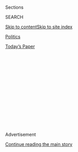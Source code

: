 <div id="app">

<div>

<div>

<div>

<div class="NYTAppHideMasthead css-1q2w90k e1suatyy0">

<div class="section css-ui9rw0 e1suatyy2">

<div class="css-eph4ug er09x8g0">

<div class="css-6n7j50">

</div>

<span class="css-1dv1kvn">Sections</span>

<div class="css-10488qs">

<span class="css-1dv1kvn">SEARCH</span>

</div>

[Skip to content](#site-content)[Skip to site
index](#site-index)

</div>

<div id="masthead-section-label" class="css-1wr3we4 eaxe0e00">

[Politics](https://www.nytimes3xbfgragh.onion/section/politics)

</div>

<div class="css-10698na e1huz5gh0">

</div>

</div>

<div id="masthead-bar-one" class="section hasLinks css-15hmgas e1csuq9d3">

<div class="css-uqyvli e1csuq9d0">

</div>

<div class="css-1uqjmks e1csuq9d1">

</div>

<div class="css-9e9ivx">

[](https://myaccount.nytimes3xbfgragh.onion/auth/login?response_type=cookie&client_id=vi)

</div>

<div class="css-1bvtpon e1csuq9d2">

[Today’s
Paper](https://www.nytimes3xbfgragh.onion/section/todayspaper)

</div>

</div>

</div>

</div>

<div data-aria-hidden="false">

<div id="site-content" data-role="main">

<div>

<div class="css-1aor85t" style="opacity:0.000000001;z-index:-1;visibility:hidden">

<div class="css-1hqnpie">

<div class="css-epjblv">

<span class="css-17xtcya">[Politics](/section/politics)</span><span class="css-x15j1o">|</span><span class="css-fwqvlz">At
Historic Hearing, House Panel Explores
Reparations</span>

</div>

<div class="css-k008qs">

<div class="css-1iwv8en">

<span class="css-18z7m18"></span>

<div>

</div>

</div>

<span class="css-1n6z4y">https://nyti.ms/2FlxGUp</span>

<div class="css-1705lsu">

<div class="css-4xjgmj">

<div class="css-4skfbu" data-role="toolbar" data-aria-label="Social Media Share buttons, Save button, and Comments Panel with current comment count" data-testid="share-tools">

  - 
  - 
  - 
  - 
    
    <div class="css-6n7j50">
    
    </div>

  - 
  - 

</div>

</div>

</div>

</div>

</div>

</div>

<div id="NYT_TOP_BANNER_REGION" class="css-13pd83m">

</div>

<div id="top-wrapper" class="css-1sy8kpn">

<div id="top-slug" class="css-l9onyx">

Advertisement

</div>

[Continue reading the main
story](#after-top)

<div class="ad top-wrapper" style="text-align:center;height:100%;display:block;min-height:250px">

<div id="top" class="place-ad" data-position="top" data-size-key="top">

</div>

</div>

<div id="after-top">

</div>

</div>

<div id="sponsor-wrapper" class="css-1hyfx7x">

<div id="sponsor-slug" class="css-19vbshk">

Supported by

</div>

[Continue reading the main
story](#after-sponsor)

<div id="sponsor" class="ad sponsor-wrapper" style="text-align:center;height:100%;display:block">

</div>

<div id="after-sponsor">

</div>

</div>

<div class="css-1vkm6nb ehdk2mb0">

# At Historic Hearing, House Panel Explores Reparations

</div>

![<span class="css-16f3y1r e13ogyst0">The hearing was held to discuss
H.R. 40, legislation that would create a commission to address the
effects of
slavery.</span><span class="css-cch8ym"><span class="css-1dv1kvn">Credit</span><span class="css-cnj6d5 e1z0qqy90" itemprop="copyrightHolder"><span class="css-1ly73wi e1tej78p0">Credit...</span><span>Gabriella
Demczuk for The New York
Times</span></span></span>](https://static01.graylady3jvrrxbe.onion/images/2019/06/24/us/politics/19dc-reparations-sub1/19dc-reparations-sub1-videoSixteenByNine3000.jpg)

<div class="css-xt80pu e12qa4dv0">

<div class="css-18e8msd">

<div class="css-vp77d3 epjyd6m0">

<div class="css-1baulvz">

By [<span class="css-1baulvz last-byline" itemprop="name">Sheryl Gay
Stolberg</span>](https://www.nytimes3xbfgragh.onion/by/sheryl-gay-stolberg)

</div>

</div>

  - June 19,
    2019

  - 
    
    <div class="css-4xjgmj">
    
    <div class="css-d8bdto" data-role="toolbar" data-aria-label="Social Media Share buttons, Save button, and Comments Panel with current comment count" data-testid="share-tools">
    
      - 
      - 
      - 
      - 
        
        <div class="css-6n7j50">
        
        </div>
    
      - 
      - 
    
    </div>
    
    </div>

</div>

</div>

<div class="section meteredContent css-1r7ky0e" name="articleBody" itemprop="articleBody">

<div class="css-1fanzo5 StoryBodyCompanionColumn">

<div class="css-53u6y8">

WASHINGTON — Frail but sharp at 88, the Rev. Doris Sherman woke up at 4
a.m. on Wednesday to travel here from Philadelphia for an event that,
even after the nation elected its first black president, she never
thought she would see: a meeting in the capital of the United States on
reparations for African-Americans.

Dressed all in white, the color of the suffragist movement — it was a
coincidence, she said — Ms. Sherman, who is black, reflected on the
unfulfilled Civil War-era promise to former slaves of “40 acres and a
mule.” As a schoolteacher for 30 years before entering the ministry, she
recalled so many black parents struggling to provide day care, their
children “left back and left out.”

If the government did anything, she said, it should do something for the
children. “We don’t want that mule now,” she said. “We don’t want that
40 acres. We are asking for remembrance. Remember the struggle. Remember
the injustice and remember the now.”

Ms. Sherman was among hundreds of other mostly black spectators — so
many that they filled three overflow rooms — who descended on Capitol
Hill for Wednesday’s historic hearing, the first time Congress has
considered a bill, H.R. 40, that would create a commission to develop
proposals to address the lingering effects of slavery and consider a
“national apology” for the harm it has caused.

</div>

</div>

<div class="css-1fanzo5 StoryBodyCompanionColumn">

<div class="css-53u6y8">

The sometimes raucous session before a subcommittee of the House
Judiciary Committee lasted nearly three and a half hours and dug into
the darkest corners of the nation’s history, exposing the bitter
cultural and ideological divides in Washington and beyond. Republican
lawmakers and witnesses — including Burgess Owens, the retired football
star — were jeered when they argued that black people could pull
themselves up by their own bootstraps and that reparations might damage
their psyches.

“We’ve become successful like no other because of this great opportunity
to live the American dream,” Mr. Owens, who is black, told the panel.
“Let’s not steal that from our kids by telling them they can’t do
it.”  

That the hearing took place at all was remarkable, a reflection of the
shifting landscape in the Democratic Party and the wrenching national
debate over racial justice in the era of President Trump. Nearly 60
House Democrats, including Speaker Nancy Pelosi, support the bill. And
at least 11 Democratic presidential candidates — with former Vice
President Joseph R. Biden Jr. a notable exception — have embraced either
the concept of reparations or the bill to study it.

“We have not had a conversation about reparations on this scale or level
since the Reconstruction Era,” William A. Darity Jr., a professor of
public policy at Duke University who is writing a book on reparations,
said in a telephone interview. “To be blunt, I am more optimistic than I
have ever been in my life about the prospect of the enactment of a
reparations program that is comprehensive and transformative.”

</div>

</div>

<div class="css-79elbk" data-testid="photoviewer-wrapper">

<div class="css-z3e15g" data-testid="photoviewer-wrapper-hidden">

</div>

<div class="css-1a48zt4 ehw59r15" data-testid="photoviewer-children">

![<span class="css-16f3y1r e13ogyst0" data-aria-hidden="true">Hundreds
of spectators — so many that they filled three overflow rooms — were on
hand for the historic
hearing.</span><span class="css-cnj6d5 e1z0qqy90" itemprop="copyrightHolder"><span class="css-1ly73wi e1tej78p0">Credit...</span><span>Michael
A. McCoy for The New York
Times</span></span>](https://static01.graylady3jvrrxbe.onion/images/2019/06/19/us/politics/19dc-reparations-2/merlin_156677973_09881d44-3f5e-4b16-ab97-e502f27c5b53-articleLarge.jpg?quality=75&auto=webp&disable=upscale)

</div>

</div>

<div class="css-1fanzo5 StoryBodyCompanionColumn">

<div class="css-53u6y8">

The first time the federal government considered reparations for black
people was in 1865, when 400,000 acres of coastal land were awarded to
former slaves, the result of a special order issued by the Union
general, William T. Sherman. It lasted less than a year. When President
Abraham Lincoln died, he was succeeded by Andrew Johnson, who rescinded
Sherman’s order.

</div>

</div>

<div class="css-1fanzo5 StoryBodyCompanionColumn">

<div class="css-53u6y8">

In the late 1800s, the idea [of pensions for former
slaves](https://www.archives.gov/publications/prologue/2010/summer/slave-pension.html)
— similar to pensions for Union soldiers — took hold, championed for a
time by a Nebraska congressman. But the idea fizzled in the face of
strong opposition from federal agencies.

In 1989, Representative John Conyers Jr., who retired in 2017,
introduced legislation to create a commission to develop proposals for
reparations. He introduced it every year for nearly 30 years. It went
nowhere. Even President Barack Obama [opposed
reparations](https://www.theatlantic.com/politics/archive/2016/12/ta-nehisi-coates-obama-transcript-ii/511133/),
calling the idea impractical.

It is that bill, titled the “[Commission to Study and Develop Reparation
Proposals for African-Americans
Act](https://www.congress.gov/bill/116th-congress/house-bill/40/text),”
and now sponsored by Representative Sheila Jackson Lee, Democrat of
Texas, that the subcommittee has before it. It would authorize $12
million for a 13-member commission to study the effects of slavery and
make recommendations to Congress.

“I just simply ask: Why not?” Ms. Jackson Lee said Wednesday. “And why
not now?”

But Professor Darity’s optimism may be overstated.

Even if it passes the House, the bill has little chance of getting
through the Republican-controlled Senate, where Senator Mitch McConnell
of Kentucky, the majority leader, spoke out against it on Tuesday,
telling reporters he does not favor reparations “for something that
happened 150 years ago, for whom none of us currently living are
responsible.”

Mr. McConnell’s remark prompted a sharp rebuke from the hearing’s star
witness, the writer Ta-Nehisi Coates, whose 2014 article “[The Case for
Reparations](https://www.theatlantic.com/magazine/archive/2014/06/the-case-for-reparations/361631/)”
in The Atlantic rekindled the debate, arguing that African-Americans had
been exploited by nearly every American institution. Mr. Coates, who is
black, ticked off a list of government-sponsored discriminatory policies
— including those in Mr. McConnell’s birthplace of Alabama — such as
redlining and poll taxes.

</div>

</div>

<div class="css-1fanzo5 StoryBodyCompanionColumn">

<div class="css-53u6y8">

“He was alive for the redlining of Chicago and the looting of black
homeowners of some $4 billion,” Mr. Coates said. “Victims of their
plunder are very much alive today. I am sure they would love a word with
the majority leader.”

“While emancipation dead-bolted the door against the bandits of America,
Jim Crow wedged the windows wide open,” he added. “That’s the thing
about Senator McConnell’s ‘something.’ It was 150 years ago, and it was
right
now.”

</div>

</div>

<div class="css-79elbk" data-testid="photoviewer-wrapper">

<div class="css-z3e15g" data-testid="photoviewer-wrapper-hidden">

</div>

<div class="css-1a48zt4 ehw59r15" data-testid="photoviewer-children">

<div class="css-1xdhyk6 erfvjey0">

<span class="css-1ly73wi e1tej78p0">Image</span>

<div class="css-zjzyr8">

<div data-testid="lazyimage-container" style="height:257.77777777777777px">

</div>

</div>

</div>

<span class="css-16f3y1r e13ogyst0" data-aria-hidden="true">Asmara Sium
and her son Khalab Blagburn attended the hearing on reparations, which
exposed bitter cultural and ideological
divides.</span><span class="css-cnj6d5 e1z0qqy90" itemprop="copyrightHolder"><span class="css-1ly73wi e1tej78p0">Credit...</span><span>Michael
A. McCoy for The New York Times</span></span>

</div>

</div>

<div class="css-1fanzo5 StoryBodyCompanionColumn">

<div class="css-53u6y8">

Advocates for reparations say their cause is misunderstood, and
emphasize that it does not necessarily mean the government would be
writing checks to black people, though Mr. Coates said he was not
opposed to the idea.

Rather, they say, the government could offer various types of assistance
— zero-interest loans for prospective black homeowners, free college
tuition, community development plans to spur the growth of black-owned
businesses in black neighborhoods — to address the social and economic
fallout of slavery and racially discriminatory federal policies that
have resulted in a huge wealth gap between white and black people.

“When a black woman or man is arrested, they may land in jail for how
many days because they don’t have the home, the mortgage to get the bail
— and cash bail is discriminatory,” Julianne Malveaux, an economist,
told the subcommittee, her voice rising in anger. “I want y’all Congress
people to deal with issues of economic structure.”

Wednesday’s hearing was laden with symbolism. This year is the 400th
anniversary of the [first documented arrival of Africans to the port of
Jamestown](https://www.nps.gov/jame/learn/historyculture/african-americans-at-jamestown.htm)
in what was then the colony of Virginia. Wednesday, June 19, was
[Juneteenth](https://www.nytimes3xbfgragh.onion/aponline/2019/06/14/us/politics/ap-us-ap-explains-juneteenth.html?module=inline),
the holiday that celebrates the end of slavery in the United States. And
the bill carries the designation H.R. 40, a reference to “40 acres and a
mule.”

</div>

</div>

<div class="css-1fanzo5 StoryBodyCompanionColumn">

<div class="css-53u6y8">

As passions flared, the subcommittee chairman, Representative Steve
Cohen of Tennessee, repeatedly told the spectators to simmer down. And
politics was at work: A Democratic presidential candidate, Senator Cory
Booker, who is carrying the bill in the Senate, was the first witness,
declaring himself “brokenhearted and very angry” at the nation’s
reluctance to deal with what he called “a cancer on the soul of our
country.”

“I believe right now we have a historic opportunity to break the
silence,” Mr. Booker said. “To speak to the ugly past and talk
constructively about how to move this nation forward.”

One Republican congressman, Representative Louie Gohmert of Texas,
lashed out at “today’s claim that the Republicans are the party of
racism,” noting that southern segregationist Democrats were responsible
for the era of Jim Crow.

Another Republican, Representative Mike Johnson of Louisiana, drew
hisses when he suggested that black leaders like Frederick Douglass and
Booker T. Washington “encouraged people to take control of and
responsibility for their own lives, because that gives every human being
a greater sense of meaning, purpose and satisfaction.”

The actor and activist Danny Glover told of his great-grandmother, Mary
Brown, a slave who was freed by Lincoln’s Emancipation Proclamation of
1863. A documentary filmmaker, Katrina Browne, who is white, recounted
her painful discovery that her Rhode Island ancestors had been “the
largest slave trading family in United States history,” and brought more
than 12,000 Africans to the Americas in chains.

Her message to the lawmakers: “It is good for the soul of a person, a
people and of a nation to set things right.”  

</div>

</div>

</div>

<div>

</div>

<div>

</div>

<div>

</div>

<div>

<div id="bottom-wrapper" class="css-1ede5it">

<div id="bottom-slug" class="css-l9onyx">

Advertisement

</div>

[Continue reading the main
story](#after-bottom)

<div id="bottom" class="ad bottom-wrapper" style="text-align:center;height:100%;display:block;min-height:90px">

</div>

<div id="after-bottom">

</div>

</div>

</div>

</div>

</div>

## Site Index

<div>

</div>

## Site Information Navigation

  - [© <span>2020</span> <span>The New York Times
    Company</span>](https://help.nytimes3xbfgragh.onion/hc/en-us/articles/115014792127-Copyright-notice)

<!-- end list -->

  - [NYTCo](https://www.nytco.com/)
  - [Contact
    Us](https://help.nytimes3xbfgragh.onion/hc/en-us/articles/115015385887-Contact-Us)
  - [Work with us](https://www.nytco.com/careers/)
  - [Advertise](https://nytmediakit.com/)
  - [T Brand Studio](http://www.tbrandstudio.com/)
  - [Your Ad
    Choices](https://www.nytimes3xbfgragh.onion/privacy/cookie-policy#how-do-i-manage-trackers)
  - [Privacy](https://www.nytimes3xbfgragh.onion/privacy)
  - [Terms of
    Service](https://help.nytimes3xbfgragh.onion/hc/en-us/articles/115014893428-Terms-of-service)
  - [Terms of
    Sale](https://help.nytimes3xbfgragh.onion/hc/en-us/articles/115014893968-Terms-of-sale)
  - [Site
    Map](https://spiderbites.nytimes3xbfgragh.onion)
  - [Help](https://help.nytimes3xbfgragh.onion/hc/en-us)
  - [Subscriptions](https://www.nytimes3xbfgragh.onion/subscription?campaignId=37WXW)

</div>

</div>

</div>

</div>
